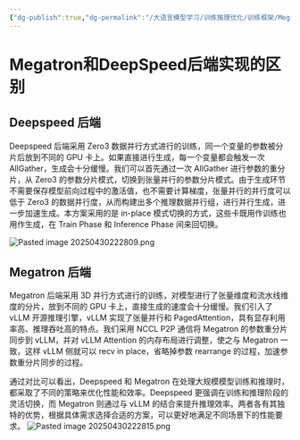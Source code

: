 ```yaml
---
{"dg-publish":true,"dg-permalink":"/大语言模型学习/训练推理优化/训练框架/Megatron和DeepSpeed后端实现的区别","dg-home":false,"dg-description":"在此输入笔记的描述","dg-hide":false,"dg-hide-title":false,"dg-show-backlinks":true,"dg-show-local-graph":true,"dg-show-inline-title":true,"dg-pinned":false,"dg-passphrase":"在此输入访问密码","dg-enable-mathjax":false,"dg-enable-mermaid":false,"dg-enable-uml":false,"dg-note-icon":0,"dg-enable-dataview":false,"tags":["NLP"],"permalink":"/大语言模型学习/训练推理优化/训练框架/Megatron和DeepSpeed后端实现的区别/","dgShowBacklinks":true,"dgShowLocalGraph":true,"dgShowInlineTitle":true,"dgPassFrontmatter":true,"noteIcon":0,"created":"2025-04-30T22:26:54.278+08:00","updated":"2025-04-30T22:28:19.343+08:00"}
---
```




# Megatron和DeepSpeed后端实现的区别

## Deepspeed 后端
Deepspeed 后端采用 Zero3 数据并行方式进行的训练，同一个变量的参数被分片后放到不同的 GPU 卡上。如果直接进行生成，每一个变量都会触发一次 AllGather，生成会十分缓慢。我们可以首先通过一次 AllGather 进行参数的重分片，从 Zero3 的参数分片模式，切换到张量并行的参数分片模式。由于生成环节不需要保存模型前向过程中的激活值，也不需要计算梯度，张量并行的并行度可以低于 Zero3 的数据并行度，从而构建出多个推理数据并行组，进行并行生成，进一步加速生成。本方案采用的是 in-place 模式切换的方式，这些卡既用作训练也用作生成，在 Train Phase 和 Inference Phase 间来回切换。

![Pasted image 20250430222809.png](/img/user/%E9%99%84%E4%BB%B6/Pasted%20image%2020250430222809.png)


## Megatron 后端
Megatron 后端采用 3D 并行方式进行的训练，对模型进行了张量维度和流水线维度的分片，放到不同的 GPU 卡上，直接生成的速度会十分缓慢。我们引入了 vLLM 开源推理引擎，vLLM 实现了张量并行和 PagedAttention，具有显存利用率高、推理吞吐高的特点。我们采用 NCCL P2P 通信将 Megatron 的参数重分片同步到 vLLM，并对 vLLM Attention 的内存布局进行调整，使之与 Megatron 一致，这样 vLLM 侧就可以 recv in place，省略掉参数 rearrange 的过程，加速参数重分片同步的过程。

通过对比可以看出，Deepspeed 和 Megatron 在处理大规模模型训练和推理时，都采取了不同的策略来优化性能和效率。Deepspeed 更强调在训练和推理阶段的灵活切换，而 Megatron 则通过与 vLLM 的结合来提升推理效率。两者各有其独特的优势，根据具体需求选择合适的方案，可以更好地满足不同场景下的性能要求。
![Pasted image 20250430222815.png](/img/user/%E9%99%84%E4%BB%B6/Pasted%20image%2020250430222815.png)
